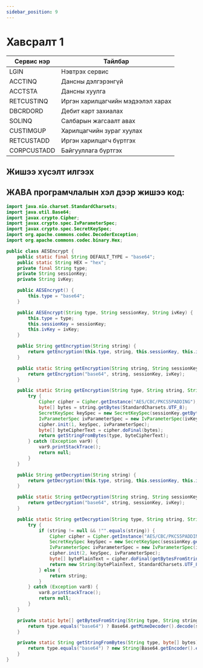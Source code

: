 ```yaml
---
sidebar_position: 9
---
```


# Хавсралт 1

| Сервис нэр  | Тайлбар                           |
| ----------- | --------------------------------- |
| LGIN        | Нэвтрэх сервис                    |
| ACCTINQ     | Дансны дэлгэрэнгүй                |
| ACCTSTA     | Дансны хуулга                     |
| RETCUSTINQ  | Иргэн харилцагчийн мэдээлэл харах |
| DBCRDORD    | Дебит карт захиалах               |
| SOLINQ      | Салбарын жагсаалт авах            |
| CUSTIMGUP   | Харилцагчийн зураг хуулах         |
| RETCUSTADD  | Иргэн харилцагч бүртгэх           |
| CORPCUSTADD | Байгууллага бүртгэх               |

## Жишээ хүсэлт илгээх

## ЖАВА програмчлалын хэл дээр жишээ код:

```java
import java.nio.charset.StandardCharsets;
import java.util.Base64;
import javax.crypto.Cipher;
import javax.crypto.spec.IvParameterSpec;
import javax.crypto.spec.SecretKeySpec;
import org.apache.commons.codec.DecoderException;
import org.apache.commons.codec.binary.Hex;

public class AESEncrypt {
    public static final String DEFAULT_TYPE = "base64";
    public static String HEX = "hex";
    private final String type;
    private String sessionKey;
    private String ivKey;

    public AESEncrypt() {
        this.type = "base64";
    }

    public AESEncrypt(String type, String sessionKey, String ivKey) {
        this.type = type;
        this.sessionKey = sessionKey;
        this.ivKey = ivKey;
    }

    public String getEncryption(String string) {
        return getEncryption(this.type, string, this.sessionKey, this.ivKey);
    }

    public static String getEncryption(String string, String sessionKey, String ivKey) {
        return getEncryption("base64", string, sessionKey, ivKey);
    }

    public static String getEncryption(String type, String string, String sessionKey, String ivKey) {
        try {
            Cipher cipher = Cipher.getInstance("AES/CBC/PKCS5PADDING");
            byte[] bytes = string.getBytes(StandardCharsets.UTF_8);
            SecretKeySpec keySpec = new SecretKeySpec(sessionKey.getBytes(StandardCharsets.UTF_8), "AES");
            IvParameterSpec ivParameterSpec = new IvParameterSpec(ivKey.getBytes(StandardCharsets.UTF_8));
            cipher.init(1, keySpec, ivParameterSpec);
            byte[] byteCipherText = cipher.doFinal(bytes);
            return getStringFromBytes(type, byteCipherText);
        } catch (Exception var9) {
            var9.printStackTrace();
            return null;
        }
    }

    public String getDecryption(String string) {
        return getDecryption(this.type, string, this.sessionKey, this.ivKey);
    }

    public static String getDecryption(String string, String sessionKey, String ivKey) {
        return getDecryption("base64", string, sessionKey, ivKey);
    }

    public static String getDecryption(String type, String string, String sessionKey, String ivKey) {
        try {
            if (string != null && !"".equals(string)) {
                Cipher cipher = Cipher.getInstance("AES/CBC/PKCS5PADDING");
                SecretKeySpec keySpec = new SecretKeySpec(sessionKey.getBytes(StandardCharsets.UTF_8), "AES");
                IvParameterSpec ivParameterSpec = new IvParameterSpec(ivKey.getBytes(StandardCharsets.UTF_8));
                cipher.init(2, keySpec, ivParameterSpec);
                byte[] bytePlainText = cipher.doFinal(getBytesFromString(type, string));
                return new String(bytePlainText, StandardCharsets.UTF_8);
            } else {
                return string;
            }
        } catch (Exception var8) {
            var8.printStackTrace();
            return null;
        }
    }

    private static byte[] getBytesFromString(String type, String string) throws DecoderException {
        return type.equals("base64") ? Base64.getMimeDecoder().decode(string.getBytes(StandardCharsets.UTF_8)) : Hex.decodeHex(string);
    }

    private static String getStringFromBytes(String type, byte[] bytes) {
        return type.equals("base64") ? new String(Base64.getEncoder().encode(bytes), StandardCharsets.UTF_8) : Hex.encodeHexString(bytes);
    }
}
```
